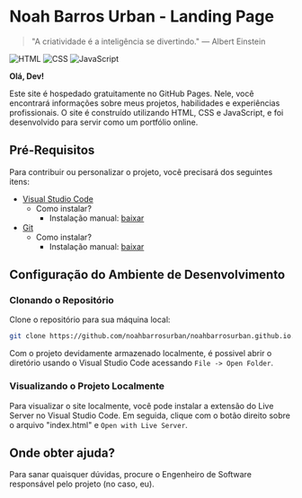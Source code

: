 # Noah Barros Urban - Landing Page

> "A criatividade é a inteligência se divertindo." — Albert Einstein

![HTML](https://badgen.net/badge/HTML/5/orange?scale=1.2) ![CSS](https://badgen.net/badge/CSS/3/purple?scale=1.2) ![JavaScript](https://badgen.net/badge/JavaScript/ES6/blue?scale=1.2)

**Olá, Dev!**

Este site é hospedado gratuitamente no GitHub Pages. Nele, você encontrará informações sobre meus projetos, habilidades e experiências profissionais. 
O site é construído utilizando HTML, CSS e JavaScript, e foi desenvolvido para servir como um portfólio online.

## Pré-Requisitos

Para contribuir ou personalizar o projeto, você precisará dos seguintes itens:

- [Visual Studio Code](https://code.visualstudio.com/)
    - Como instalar?
        - Instalação manual: [baixar](https://code.visualstudio.com/Download)
- [Git](https://git-scm.com/)
    - Como instalar?
        - Instalação manual: [baixar](https://git-scm.com/downloads)

## Configuração do Ambiente de Desenvolvimento

### Clonando o Repositório

Clone o repositório para sua máquina local:

```bash
git clone https://github.com/noahbarrosurban/noahbarrosurban.github.io.git
```

Com o projeto devidamente armazenado localmente, é possivel abrir o diretório usando o Visual Studio Code acessando `File -> Open Folder`.

### Visualizando o Projeto Localmente

Para visualizar o site localmente, você pode instalar a extensão do Live Server no Visual Studio Code. Em seguida, clique com o botão direito sobre o arquivo "index.html" e `Open with Live Server`.

## Onde obter ajuda?

Para sanar quaisquer dúvidas, procure o Engenheiro de Software responsável pelo projeto (no caso, eu).